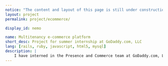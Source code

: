 ```yaml
---
notice: "The content and layout of this page is still under construction."
layout: project
permalink: project/ecommerce/

display_id: nemo

name: Multitenancy e-commerce platform
short_desc: Project for summer internship at GoDaddy.com, LLC
lang: [rails, ruby, javascript, html5, mysql]
description: |
    I have interned in the Presence and Commerce team at GoDaddy.com, LLC, and this is the project I have participated.
---
```

